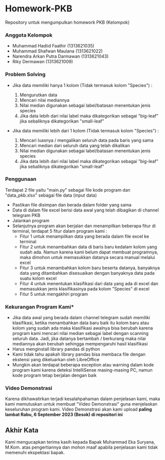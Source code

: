 # Homework-PKB

Repository untuk mengumpulkan homework PKB (Kelompok)

### **Anggota Kelompok**

- Muhammad Hadiid Faathir (1313621035)
- Muhammad Shafwan Maulana (1313621022)
- Narendra Arkan Putra Darmawan (1313621043)
- Riky Dermawan (1313621009)


### **Problem Solving**

- Jika data memiliki hanya 1 kolom (Tidak termasuk kolom "Species") :
  
  1. Mengurutkan data
  2. Mencari nilai mediannya
  3. Nilai median digunakan sebagai label/batasan menentukan jenis species
  4. Jika data lebih dari nilai label maka dikategorikan sebagai "big-leaf" jika sebaliknya dikategorikan "small-leaf"
     
- Jika data memiliki lebih dari 1 kolom (Tidak termasuk kolom "Species") :
  
  1. Mencari luasnya / mengalikan seluruh data pada baris yang sama
  2. Mencari median dari seluruh data yang telah dikalikan
  3. Nilai median digunakan sebagai label/batasan menentukan jenis species
  4. Jika data lebih dari nilai label maka dikategorikan sebagai "big-leaf" jika sebaliknya dikategorikan "small-leaf"


### **Penggunaan**

Terdapat 2 file yaitu "main.py" sebagai file kode program dan "data_pkb.xlsx" sebagai file data (input data)

- Pastikan file disimpan dan berada dalam folder yang sama
- Data di dalam file excel berisi data awal yang telah dibagikan di channel telegram PKB
- Jalankan program
- Selanjutnya program akan berjalan dan menampilkan beberapa fitur di terminal, terdapat 5 fitur dalam program kami :
  - Fitur 1 untuk menampilkan data yang berada dalam file excel ke terminal
  - Fitur 2 untuk menambahkan data di baris baru kedalam kolom yang sudah ada. Namun karena kami belum dapat membuat programnya, maka dimohon untuk memasukkan datanya secara manual melalui excel
  - Fitur 3 untuk menambahkan kolom baru beserta datanya, banyaknya data yang ditambahkan disesuaikan dengan banyaknya data pada suatu kolom excel
  - Fitur 4 untuk menentukan klasifikasi dari data yang ada di excel dan memasukkan jenis klasifikasinya pada kolom "Species" di excel
  - Fitur 5 untuk mengakhiri program


### **Kekurangan Program Kami***

- Jika data awal yang berada dalam channel telegram sudah memiliki klasifikasi, ketika menambahkan data baru baik itu kolom baru atau kolom yang sudah ada maka klasifikasi awalnya bisa berubah karena program kami mencari nilai median sebagai label dengan scanning seluruh data. Jadi, jika datanya bertambah / berkurang maka nilai mediannya akan berubah sehingga mempengaruhi hasil klasifikasi
- Harus menginstall library pandas di python
- Kami tidak tahu apakah library pandas bisa membaca file dengan ekstensi yang dikeluarkan oleh LibreOffice
- Mungkin akan terdapat beberapa exception atau warning dalam kode program kami karena deteksi IntelliSense masing-masing PC, namun kode program tetap berjalan dengan baik

### **Video Demonstrasi**

Karena dikhawatirkan terjadi kesalahpahaman dalam penjelasan kami, maka kami memutuskan untuk membuat "Video Demonstrasi" guna menjelaskan keseluruhan program kami. Video Demonstrasi akan kami upload **paling lambat Rabu, 6 September 2023 (Besok) di repositori ini**

## **Akhir Kata**

Kami mengucapkan terima kasih kepada Bapak Muhammad Eka Suryana, M.Kom. atas pengertiannya dan mohon maaf apabila penjelasan kami tidak memenuhi ekspektasi bapak.
